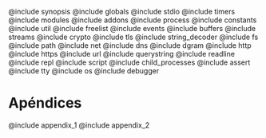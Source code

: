
@include synopsis
@include globals
@include stdio
@include timers
@include modules
@include addons
@include process
@include constants
@include util
@include freelist
@include events
@include buffers
@include streams
@include crypto
@include tls
@include string_decoder
@include fs
@include path
@include net
@include dns
@include dgram
@include http
@include https
@include url
@include querystring
@include readline
@include repl
@include script
@include child_processes
@include assert
@include tty
@include os
@include debugger

# Apéndices
@include appendix_1
@include appendix_2
